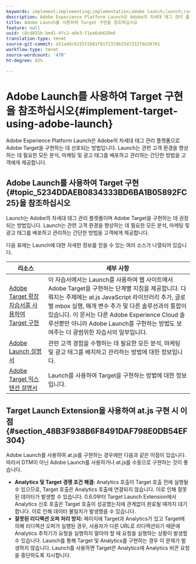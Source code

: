 ```yaml
---
keywords: implement;implementing;implementation;adobe launch;launch;race;redirect;experience platform launch
description: Adobe Experience Platform Launch은 Adobe의 차세대 태그 관리 플랫폼으로 Adobe Target을 구현하는 데 선호되는 방법입니다. Launch는 관련 고객 환경을 향상하는 데 필요한 모든 분석, 마케팅 및 광고 태그를 배포하고 관리하는 간단한 방법을 고객에게 제공합니다.
title: Adobe Launch를 사용하여 Target 구현을 참조하십시오
feature: null
uuid: c8cd855b-bed1-4fc2-a0e3-f1ea6ab620e6
translation-type: tm+mt
source-git-commit: a51addc6155f2681f01f2329b25d72327de36701
workflow-type: tm+mt
source-wordcount: '470'
ht-degree: 82%

---
```



# Adobe Launch를 사용하여 Target 구현을 참조하십시오{#implement-target-using-adobe-launch}

Adobe Experience Platform Launch은 Adobe의 차세대 태그 관리 플랫폼으로 Adobe Target을 구현하는 데 선호되는 방법입니다. Launch는 관련 고객 환경을 향상하는 데 필요한 모든 분석, 마케팅 및 광고 태그를 배포하고 관리하는 간단한 방법을 고객에게 제공합니다.

## Adobe Launch를 사용하여 Target 구현{#topic_5234DDAEB0834333BD6BA1B05892FC25}을 참조하십시오 

Launch는 Adobe의 차세대 태그 관리 플랫폼이며 Adobe Target을 구현하는 데 권장되는 방법입니다. Launch는 관련 고객 환경을 향상하는 데 필요한 모든 분석, 마케팅 및 광고 태그를 배포하고 관리하는 간단한 방법을 고객에게 제공합니다.

다음 표에는 Launch에 대한 자세한 정보를 얻을 수 있는 여러 소스가 나열되어 있습니다.

| 리소스 | 세부 사항 |
|--- |--- |
| [Adobe Target 확장 자습서를 사용하여 Target 구현](https://docs.adobe.com/content/help/en/experience-cloud/implementing-in-websites-with-launch/implement-solutions/target.html) | 이 자습서에서는 Launch를 사용하여 웹 사이트에서 Adobe Target을 구현하는 단계별 지침을 제공합니다. 다뤄지는 주제에는 at.js JavaScript 라이브러리 추가, 글로벌 mbox 실행, 매개 변수 추가 및 다른 솔루션과의 통합이 있습니다. 이 문서는 다른 Adobe Experience Cloud 솔루션뿐만 아니라 Adobe Launch를 구현하는 방법도 보여주는 더 광범위한 자습서의 일부입니다. |
| [Adobe Launch 설명서](https://docs.adobe.com/content/help/en/launch/using/intro/get-started/quick-start.html) | 관련 고객 경험을 수행하는 데 필요한 모든 분석, 마케팅 및 광고 태그를 배치하고 관리하는 방법에 대한 정보입니다. |
| [Adobe Target 익스텐션 설명서](https://docs.adobe.com/content/help/en/launch/using/extensions-ref/adobe-extension/target-extension/overview.html) | Launch를 사용하여 Target을 구현하는 방법에 대한 정보입니다. |

## Target Launch Extension을 사용하여 at.js 구현 시 이점 {#section_48B3F938B6F8491DAF798E0DB54EF304}

Adobe Launch를 사용하여 at.js를 구현하는 경우에만 다음과 같은 이점이 있습니다. 따라서 DTM이 아닌 Adobe Launch를 사용하거나 at.js를 수동으로 구현하는 것이 좋습니다.

* **Analytics 및 Target 경쟁 조건 해결:** Analytics 호출이 Target 호출 전에 실행될 수 있으므로, Target 호출은 Analytics 호출에 연결되지 않습니다. 이로 인해 잘못된 데이터가 발생할 수 있습니다. 0.6.0부터 Target Launch Extension에서 Analytics 신호 호출은 Target 호출이 성공했는지에 관계없이 완료될 때까지 대기합니다. 이로 인해 데이터 불일치가 발생했을 수 있습니다.
* **잘못된 리디렉션 오퍼 처리 방지:** 페이지에 Target과 Analytics가 있고 Target에 의해 리디렉션 오퍼가 실행된 경우, 사용자가 다른 URL로 리디렉션되기 때문에 Analytics 추적기가 요청을 실행하지 말아야 할 때 요청을 실행하는 상황이 발생할 수 있습니다. Launch를 통해 Target 및 Analytics를 구현하는 경우 이 문제가 발생하지 않습니다. Launch를 사용하면 Target은 Analytics에 Analytics 비콘 요청을 중단하도록 지시합니다.
